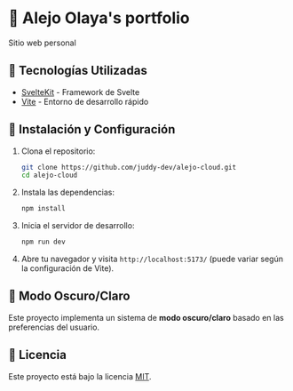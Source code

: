 # 📌 Alejo Olaya's portfolio

Sitio web personal

## 🚀 Tecnologías Utilizadas

- [SvelteKit](https://kit.svelte.dev/) - Framework de Svelte
- [Vite](https://vitejs.dev/) - Entorno de desarrollo rápido

## 📂 Instalación y Configuración

1. Clona el repositorio:
   ```sh
   git clone https://github.com/juddy-dev/alejo-cloud.git
   cd alejo-cloud
   ```

2. Instala las dependencias:
   ```sh
   npm install
   ```

3. Inicia el servidor de desarrollo:
   ```sh
   npm run dev
   ```

4. Abre tu navegador y visita `http://localhost:5173/` (puede variar según la configuración de Vite).

## 🎨 Modo Oscuro/Claro

Este proyecto implementa un sistema de **modo oscuro/claro** basado en las preferencias del usuario.

## 📜 Licencia

Este proyecto está bajo la licencia [MIT](LICENSE).